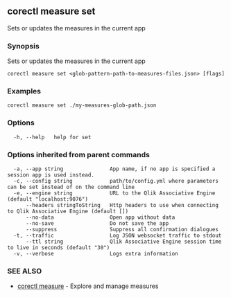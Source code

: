 ## corectl measure set

Sets or updates the measures in the current app

### Synopsis

Sets or updates the measures in the current app

```
corectl measure set <glob-pattern-path-to-measures-files.json> [flags]
```

### Examples

```
corectl measure set ./my-measures-glob-path.json
```

### Options

```
  -h, --help   help for set
```

### Options inherited from parent commands

```
  -a, --app string               App name, if no app is specified a session app is used instead.
  -c, --config string            path/to/config.yml where parameters can be set instead of on the command line
  -e, --engine string            URL to the Qlik Associative Engine (default "localhost:9076")
      --headers stringToString   Http headers to use when connecting to Qlik Associative Engine (default [])
      --no-data                  Open app without data
      --no-save                  Do not save the app
      --suppress                 Suppress all confirmation dialogues
  -t, --traffic                  Log JSON websocket traffic to stdout
      --ttl string               Qlik Associative Engine session time to live in seconds (default "30")
  -v, --verbose                  Logs extra information
```

### SEE ALSO

* [corectl measure](corectl_measure.md)	 - Explore and manage measures

